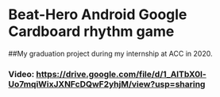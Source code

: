 # Beat-Hero Android Google Cardboard rhythm game
##My graduation project during my internship at ACC in 2020.  
### Video: https://drive.google.com/file/d/1_AlTbX0l-Uo7mqiWixJXNFcDQwF2yhjM/view?usp=sharing


